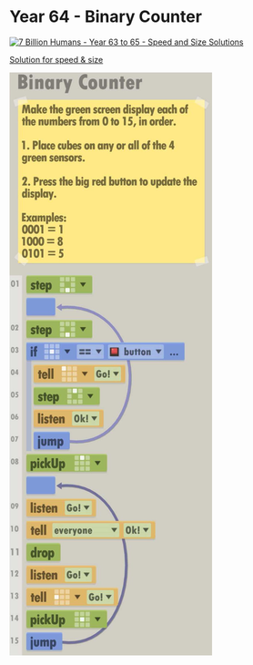 # Year 64 - Binary Counter

[![7 Billion Humans - Year 63 to 65 - Speed and Size Solutions](https://img.youtube.com/vi/8JYiH5ZqhuA/0.jpg)](https://www.youtube.com/watch?v=8JYiH5ZqhuA&t=338s)

[Solution for speed & size](solution.txt)

![Solution for speed & size](solution.JPEG "Year 64")
